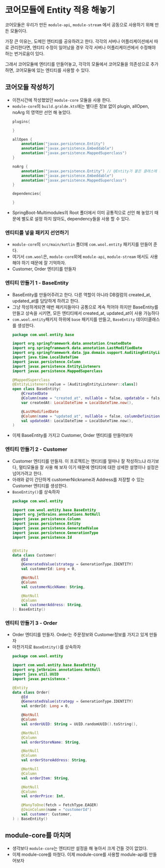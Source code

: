 # 코어모듈에 Entity 적용 해놓기

코어모듈은 우리가 만든 `module-api`, `module-stream` 에서 공동으로 사용하기 위해 만든 모듈이다.

가장 큰 이유는, 도메인 엔티티를 공유하려고 한다. 각각의 서버나 어플리케이션에서 따로 관리한다면, 엔티티 수정이 일어났을 경우 각각 서버나 어플리케이션에서 수정해야 하는 번거로움이 있다.

그래서 코어모듈에 엔티티를 만들어놓고, 각각의 모듈에서 코어모듈을 의존성으로 추가하면, 코어모듈에 있는 엔티티를 사용할 수 있다.

## 코어모듈 작성하기

- 이전시간에 작성했었던 `module-core` 모듈을 사용 한다.
- `module-core`의 `build.gralde.kts`에는 별다른 정보 없이 plugin, allOpen, noArg 의 영역만 선언 해 놓았다.
    ```kotlin
    plugins{

    }

    allOpen {
        annotation("javax.persistence.Entity")
        annotation("javax.persistence.Embeddable")
        annotation("javax.persistence.MappedSuperclass")
    }

    noArg {
        annotation("javax.persistence.Entity") // @Entity가 붙은 클래스에 한해서만 no arg 플러그인을 적용
        annotation("javax.persistence.Embeddable")
        annotation("javax.persistence.MappedSuperclass")
    }

    dependencies{

    }
    ```
- SpringBoot-Multimodules의 Root 폴더에서 이미 공통적으로 선언 해 놓았기 때문에 별도로 설정 하지 않아도, dependency들을 사용 할 수 있다.

### 엔티티를 넣을 패키지 선언하기

- `module-core`의 `src/main/kotlin` 폴더에 `com.wool.entity` 패키지를 만들어 준다.
- 여기서 `com.wool`은, `module-core`외에 `module-api`, `module-stream` 에서도 사용 해야 하기 때문에 잘 기억하자.
- Customer, Order 엔티티를 만들자

### 엔티티 만들기 1 - BaseEntity

- BaseEntity를 만들어주려고 한다. 다른 역할이 아니라 DB컬럼의 created_at, updated_at를 담당하게 하려고 한다.
- 그냥 작성하게되면 매번 패키지들마다 공통으로 계속 적어야 하지만 BaseEntity를 만들고 상속을 시키면, 모든 엔티티에서 created_at, updated_at이 사용 가능하다
- `com.wool.entity`패키지 하위에  `base` 패키지를 만들고, `BaseEntity` 데이터클래스를 생성한다.
    ```kotlin
    package com.wool.entity.base

    import org.springframework.data.annotation.CreatedDate
    import org.springframework.data.annotation.LastModifiedDate
    import org.springframework.data.jpa.domain.support.AuditingEntityListener
    import java.time.LocalDateTime
    import javax.persistence.Column
    import javax.persistence.EntityListeners
    import javax.persistence.MappedSuperclass

    @MappedSuperclass
    @EntityListeners(value = [AuditingEntityListener::class])
    open class BaseEntity(
        @CreatedDate
        @Column(name = "created_at", nullable = false, updatable = false, columnDefinition = "DATE")
        var createdAt: LocalDateTime = LocalDateTime.now(),

        @LastModifiedDate
        @Column(name = "updated_at", nullable = false, columnDefinition = "DATE")
        val updatedAt: LocalDateTime = LocalDateTime.now(),
    )
    ```
- 이제 BaseEntity를 가지고 Customer, Order 엔티티를 만들어보자

### 엔티티 만들기 2 - Customer

- Customer 엔티티를 만들자. 이 프로젝트는 엔티티를 얼마나 잘 작성하느냐 라기보다, 멀티모듈을 잘 사용 해 보자 이기 때문에 엔티티에 대한 상세한 설명이나 설정은 넘어가려고 한다.
- 아래와 같이 간단하게 customerNickname과 Address를 저장할 수 있는 Customer 엔티티를 생성한다.
- `BaseEntity()`를 상속하자
    ```kotlin
    package com.wool.entity

    import com.wool.entity.base.BaseEntity
    import org.jetbrains.annotations.NotNull
    import javax.persistence.Column
    import javax.persistence.Entity
    import javax.persistence.GeneratedValue
    import javax.persistence.GenerationType
    import javax.persistence.Id


    @Entity
    data class Customer(
        @Id
        @GeneratedValue(strategy = GenerationType.IDENTITY)
        val customerId: Long = 0,

        @NotNull
        @Column
        val customerNickName: String,

        @NotNull
        @Column
        val customerAddress: String,
    ): BaseEntity()
    ```

### 엔티티 만들기 3 - Order

- Order 엔티티를 만들자. Order는 주문정보와 Customer정보를 가지고 있게 만들자
- 마찬가지로 `BaseEntity()`를 상속하자
    ```kotlin
    package com.wool.entity

    import com.wool.entity.base.BaseEntity
    import org.jetbrains.annotations.NotNull
    import java.util.UUID
    import javax.persistence.*

    @Entity
    data class Order(
        @Id
        @GeneratedValue(strategy = GenerationType.IDENTITY)
        val orderId: Long = 0,

        @NotNull
        @Column
        val orderUUID: String = UUID.randomUUID().toString(),

        @NotNull
        @Column
        val orderStoreName: String,

        @NotNull
        @Column
        val orderStoreAddress: String,

        @NotNull
        @Column
        val orderItem: String,

        @NotNull
        @Column
        val orderPrice: Int,

        @ManyToOne(fetch = FetchType.EAGER)
        @JoinColumn(name = "customerId")
        val customer: Customer,
    ) : BaseEntity()
    ```

## module-core를 마치며

- 생각보다 `module-core`는 엔티티만 설정을 해 놓아서 크게 건들 것이 없었다.
- 이제 module-core를 마쳤다. 이제 module-core를 사용할 module-api를 만들어보자
